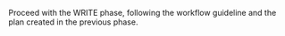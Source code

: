 Proceed with the WRITE phase, following the workflow guideline and the plan created in the previous phase.